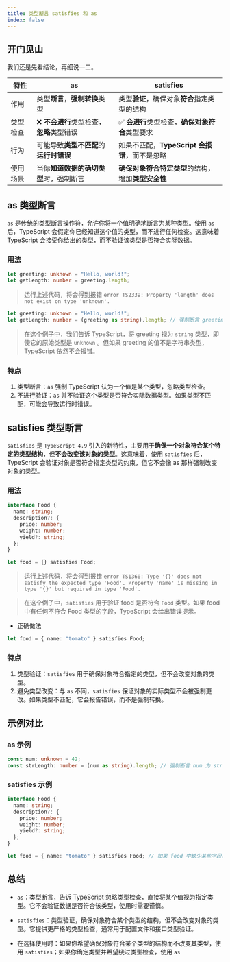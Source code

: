 ```yaml
---
title: 类型断言 satisfies 和 as
index: false
---
```


## 开门见山

我们还是先看结论，再细说一二。

| 特性     | as                                        | satisfies                                          |
| -------- | ----------------------------------------- | -------------------------------------------------- |
| 作用     | 类型**断言**，**强制转换**类型            | 类型**验证**，确保对象**符合**指定类型的结构       |
| 类型检查 | ❌ **不会进行**类型检查，**忽略**类型错误 | ✅ **会进行**类型检查，**确保对象符合**类型要求    |
| 行为     | 可能导致**类型不匹配**的**运行时错误**    | 如果不匹配，**TypeScript 会报错**，而不是忽略      |
| 使用场景 | 当你**知道数据的确切类型**时，强制断言    | **确保对象符合特定类型**的结构，增加**类型安全性** |

## as 类型断言

`as` 是传统的类型断言操作符，允许你将一个值明确地断言为某种类型。使用 `as` 后，TypeScript 会假定你已经知道这个值的类型，而不进行任何检查。这意味着 TypeScript 会接受你给出的类型，而不验证该类型是否符合实际数据。

### 用法

```ts
let greeting: unknown = "Hello, world!";
let getLength: number = greeting.length;
```

> 运行上述代码，将会得到报错 `error TS2339: Property 'length' does not exist on type 'unknown'.`

```ts
let greeting: unknown = "Hello, world!";
let getLength: number = (greeting as string).length; // 强制断言 greeting 为 string
```

> 在这个例子中，我们告诉 TypeScript，将 greeting 视为 `string` 类型，即使它的原始类型是 `unknown` 。但如果 greeting 的值不是字符串类型，TypeScript 依然不会报错。

### 特点

1. 类型断言：`as` 强制 TypeScript 认为一个值是某个类型，忽略类型检查。
2. 不进行验证：`as` 并不验证这个类型是否符合实际数据类型。如果类型不匹配，可能会导致运行时错误。

## satisfies 类型断言

`satisfies` 是 `TypeScript 4.9` 引入的新特性，主要用于**确保一个对象符合某个特定的类型结构**，但**不会改变该对象的类型**。这意味着，使用 `satisfies` 后，TypeScript 会验证对象是否符合指定类型的约束，但它不会像 as 那样强制改变对象的类型。

### 用法

```ts
interface Food {
  name: string;
  description?: {
    price: number;
    weight: number;
    yield?: string;
  };
}

let food = {} satisfies Food;
```

> 运行上述代码，将会得到报错 `error TS1360: Type '{}' does not satisfy the expected type 'Food'. Property 'name' is missing in type '{}' but required in type 'Food'.`

> 在这个例子中，`satisfies` 用于验证 food 是否符合 `Food` 类型。如果 food 中有任何不符合 Food 类型的字段，TypeScript 会给出错误提示。

- 正确做法

```ts
let food = { name: "tomato" } satisfies Food;
```

### 特点

1. 类型验证：`satisfie`s 用于确保对象符合指定的类型，但不会改变对象的类型。
2. 避免类型改变：与 `as` 不同，`satisfies` 保证对象的实际类型不会被强制更改。如果类型不匹配，它会报告错误，而不是强制转换。

## 示例对比

### as 示例

```ts
const num: unknown = 42;
const strLength: number = (num as string).length; // 强制断言 num 为 string，但实际上它是 number，会报错
```

### satisfies 示例

```ts
interface Food {
  name: string;
  description?: {
    price: number;
    weight: number;
    yield?: string;
  };
}

let food = { name: "tomato" } satisfies Food; // 如果 food 中缺少某些字段，TypeScript 会报错
```

## 总结

- `as`：类型断言，告诉 TypeScript 忽略类型检查，直接将某个值视为指定类型。它不会验证数据是否符合该类型，使用时需要谨慎。

- `satisfies`：类型验证，确保对象符合某个类型的结构，但不会改变对象的类型。它提供更严格的类型检查，通常用于配置文件和接口类型验证。

- 在选择使用时：如果你希望确保对象符合某个类型的结构而不改变其类型，使用 `satisfies`；如果你确定类型并希望绕过类型检查，使用 `as`
